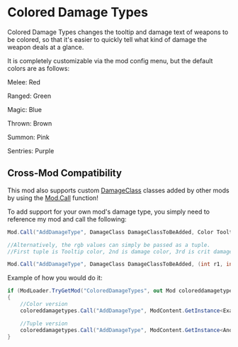 # Colored Damage Types


Colored Damage Types changes the tooltip and damage text of weapons to be colored, so that it's easier to quickly tell what kind of damage the weapon deals at a glance.

It is completely customizable via the mod config menu, but the default colors are as follows:

Melee: Red

Ranged: Green

Magic: Blue

Thrown: Brown

Summon: Pink

Sentries: Purple

## Cross-Mod Compatibility

This mod also supports custom [DamageClass](https://docs.tmodloader.net/html_alpha/class_terraria_1_1_mod_loader_1_1_damage_class.html) classes added by other mods by using the [Mod.Call](https://github.com/tModLoader/tModLoader/wiki/Expert-Cross-Mod-Content) function!

To add support for your own mod's damage type, you simply need to reference my mod and call the following:
```cs
Mod.Call("AddDamageType", DamageClass DamageClassToBeAdded, Color TooltipColor, Color DamageColor, Color CritDamageColor)

//Alternatively, the rgb values can simply be passed as a tuple.
//First tuple is Tooltip color, 2nd is damage color, 3rd is crit damage color:

Mod.Call("AddDamageType", DamageClass DamageClassToBeAdded, (int r1, int g1, int b1), (int r2, int g2, int b2), (int r3, int g3, int b3))
```

Example of how you would do it:
```cs
if (ModLoader.TryGetMod("ColoredDamageTypes", out Mod coloreddamagetypes))
{
	//Color version
	coloreddamagetypes.Call("AddDamageType", ModContent.GetInstance<ExampleDamageClass>(), new Color(255, 210, 88), new Color(160, 155, 70), new Color(255, 165, 120));

	//Tuple version
	coloreddamagetypes.Call("AddDamageType", ModContent.GetInstance<AnotherExampleDamageClass>(), (255, 30, 88), (50, 155, 70), (255, 165, 120)); 
}
```